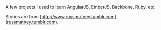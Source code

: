 A few projects I used to learn AngularJS, EmberJS, Backbone, Ruby, etc.

Stories are from [http://www.russmatney.tumblr.com](russmatney.tumblr.com).
